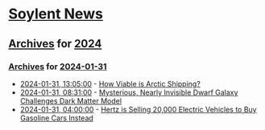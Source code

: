 # [Soylent News](../../../README.md)

## [Archives](../../index.md) for [2024](../index.md)

### [Archives](../../index.md) for [2024-01-31](index.md)

* [2024-01-31, 13:05:00](https://soylentnews.org/article.pl?sid=24/01/30/0628237&from=rss) - [How Viable is Arctic Shipping?](https://soylentnews.org/article.pl?sid=24/01/30/0628237&from=rss)
* [2024-01-31, 08:31:00](https://soylentnews.org/article.pl?sid=24/01/30/0014219&from=rss) - [Mysterious, Nearly Invisible Dwarf Galaxy Challenges Dark Matter Model](https://soylentnews.org/article.pl?sid=24/01/30/0014219&from=rss)
* [2024-01-31, 04:00:00](https://soylentnews.org/article.pl?sid=24/01/29/2358253&from=rss) - [Hertz is Selling 20,000 Electric Vehicles to Buy Gasoline Cars Instead ](https://soylentnews.org/article.pl?sid=24/01/29/2358253&from=rss)
